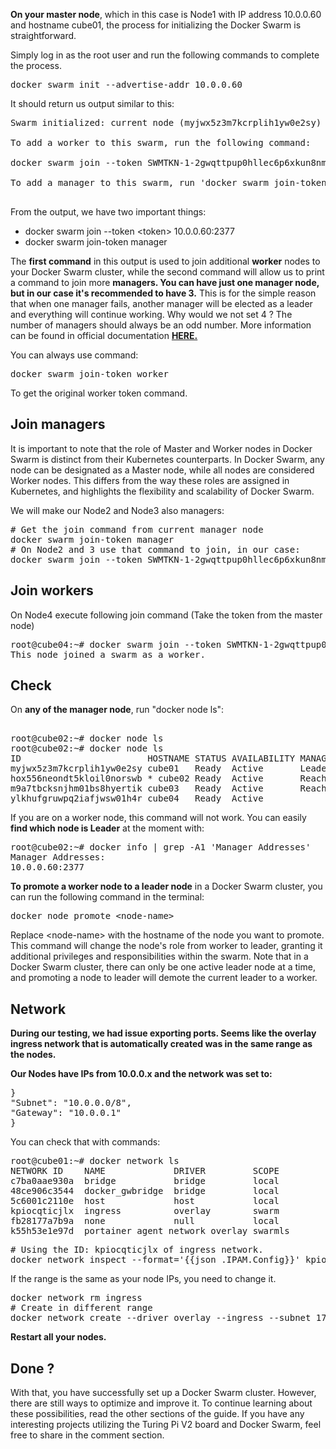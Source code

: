 <p><strong>On your master node</strong>, which in this case is Node1 with IP address 10.0.0.60 and hostname cube01, the process for initializing the Docker Swarm is straightforward.</p>
<p>Simply log in as the root user and run the following commands to complete the process.</p>
<pre>docker swarm init --advertise-addr 10.0.0.60</pre>
<p>It should return us output similar to this:</p>
<pre>Swarm initialized: current node (myjwx5z3m7kcrplih1yw0e2sy) is now a manager.<br><br>To add a worker to this swarm, run the following command:<br><br>docker swarm join --token SWMTKN-1-2gwqttpup0hllec6p6xkun8nmht4xu18g09vsxyjhlyqc9sgjw-729yfmz5rfg02eiw0537m49c1 10.0.0.60:2377<br><br>To add a manager to this swarm, run 'docker swarm join-token manager' and follow the instructions.<br><br></pre>
<p>From the output, we have two important things:</p>
<ul>
<li>docker swarm join --token &lt;token&gt; 10.0.0.60:2377</li>
<li>docker swarm join-token manager</li>
</ul>
<p>The <strong>first command</strong> in this output is used to join additional <strong>worker</strong> nodes to your Docker Swarm cluster, while the second command will allow us to print a command to join more <strong>managers. You can have just one manager node, but in our case it's recommended to have 3.</strong> This is for the simple reason that when one manager fails, another manager will be elected as a leader and everything will continue working. Why would we not set 4 ? The number of managers should always be an odd number. More information can be found in official documentation <a href="https://docs.docker.com/engine/swarm/admin_guide/#operate-manager-nodes-in-a-swarm" target="_blank" rel="noopener noreferrer"><strong>HERE.</strong></a></p>
<p>You can always use command:</p>
<pre>docker swarm join-token worker</pre>
<p>To get the original worker token command.</p>
<h2>Join managers</h2>
<p>It is important to note that the role of Master and Worker nodes in Docker Swarm is distinct from their Kubernetes counterparts. In Docker Swarm, any node can be designated as a Master node, while all nodes are considered Worker nodes. This differs from the way these roles are assigned in Kubernetes, and highlights the flexibility and scalability of Docker Swarm.</p>
<p>We will make our Node2 and Node3 also managers:</p>
<pre># Get the join command from current manager node<br>docker swarm join-token manager<br># On Node2 and 3 use that command to join, in our case:<br>docker swarm join --token SWMTKN-1-2gwqttpup0hllec6p6xkun8nmht4xu18g09vsxyjhlyqc9sgjw-eba5cbn1o4zv449w441bndfv0 10.0.0.60:2377</pre>
<h2>Join workers</h2>
<p>On Node4 execute following join command (Take the token from the master node)</p>
<pre>root@cube04:~# docker swarm join --token SWMTKN-1-2gwqttpup0hllec6p6xkun8nmht4xu18g09vsxyjhlyqc9sgjw-729yfmz5rfg02eiw0537m49c1 10.0.0.60:2377<br>This node joined a swarm as a worker.</pre>
<h2>Check</h2>
<p>On <strong>any of the manager node</strong>, run "docker node ls":</p>
<pre><br>root@cube02:~# docker node ls<br>root@cube02:~# docker node ls<br>ID                        HOSTNAME STATUS AVAILABILITY MANAGER STATUS ENGINE VERSION<br>myjwx5z3m7kcrplih1yw0e2sy cube01   Ready  Active       Leader         23.0.0<br>hox556neondt5kloil0norswb * cube02 Ready  Active       Reachable      23.0.0<br>m9a7tbcksnjhm01bs8hyertik cube03   Ready  Active       Reachable      23.0.0<br>ylkhufgruwpq2iafjwsw01h4r cube04   Ready  Active                      23.0.0</pre>
<p>If you are on a worker node, this command will not work. You can easily <strong>find which node is Leader</strong> at the moment with:</p>
<pre>root@cube02:~# docker info | grep -A1 'Manager Addresses'<br>Manager Addresses:<br>10.0.0.60:2377</pre>
<p><strong>To promote a worker node to a leader node</strong> in a Docker Swarm cluster, you can run the following command in the terminal:</p>
<pre>docker node promote &lt;node-name&gt;</pre>
<p>Replace &lt;node-name&gt; with the hostname of the node you want to promote. This command will change the node's role from worker to leader, granting it additional privileges and responsibilities within the swarm. Note that in a Docker Swarm cluster, there can only be one active leader node at a time, and promoting a node to leader will demote the current leader to a worker.</p>
<h2>Network</h2>
<p><strong>During our testing, we had<span class="wysiwyg-color-red"> issue exporting ports</span>. Seems like the overlay ingress network that is automatically created was in the same range as the nodes.</strong></p>
<p><strong>Our Nodes have IPs from 10.0.0.x and the network was set to:</strong></p>
<pre>}<br>"Subnet": "10.0.0.0/8",<br>"Gateway": "10.0.0.1"<br>}</pre>
<p>You can check that with commands:</p>
<pre>root@cube01:~# docker network ls<br>NETWORK ID    NAME             DRIVER         SCOPE<br>c7ba0aae930a  bridge           bridge         local<br>48ce906c3544  docker_gwbridge  bridge         local<br>5c6001c2110e  host             host           local<br>kpiocqticjlx  ingress          overlay        swarm<br>fb28177a7b9a  none             null           local<br>k55h53e1e97d  portainer_agent_network overlay swarmls</pre>
<pre># Using the ID: kpiocqticjlx of ingress network.<br>docker network inspect --format='{{json .IPAM.Config}}' kpiocqticjlx</pre>
<p>If the range is the same as your node IPs, you need to change it.</p>
<pre>docker network rm ingress<br># Create in different range<br>docker network create --driver overlay --ingress --subnet 172.16.0.0/16 --gateway 172.16.0.1 ingress</pre>
<p><span class="wysiwyg-color-red"><strong>Restart all your nodes.</strong></span></p>
<h2>Done ?</h2>
<p>With that, you have successfully set up a Docker Swarm cluster. However, there are still ways to optimize and improve it. To continue learning about these possibilities, read the other sections of the guide. If you have any interesting projects utilizing the Turing Pi V2 board and Docker Swarm, feel free to share in the comment section.</p>